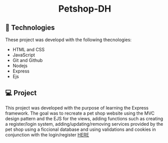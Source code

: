 <h1 style="text-align: center">Petshop-DH</h1>

## 🚀 Technologies

These project was developd with the following thecnologies:

- HTML and CSS
- JavaScript
- Git and Github
- Nodejs
- Express
- Ejs

## 💻 Project

This project was developed with the purpose of learning the Express framework. The goal was to recreate a pet shop website using the MVC design pattern and the EJS for the views, adding functions such as creating a register/login system, adding/updating/removing services provided by the pet shop using a ficcional database and using validations and cookies in conjunction with the login/register [HERE](https://bpcampos.github.io/petshop-dh/)
